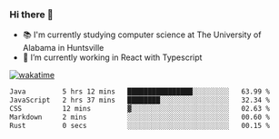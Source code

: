 ### Hi there 👋

- 📚 I'm currently studying computer science at The University of Alabama in Huntsville
- 🔭 I’m currently working in React with Typescript

[![wakatime](https://wakatime.com/badge/user/b5c44ac9-032b-4e67-a6d5-1044b80d90bd.svg)](https://wakatime.com/@b5c44ac9-032b-4e67-a6d5-1044b80d90bd)

<!--START_SECTION:waka-->

```txt
Java         5 hrs 12 mins   ████████████████░░░░░░░░░   63.99 %
JavaScript   2 hrs 37 mins   ████████░░░░░░░░░░░░░░░░░   32.34 %
CSS          12 mins         ▓░░░░░░░░░░░░░░░░░░░░░░░░   02.63 %
Markdown     2 mins          ░░░░░░░░░░░░░░░░░░░░░░░░░   00.60 %
Rust         0 secs          ░░░░░░░░░░░░░░░░░░░░░░░░░   00.15 %
```

<!--END_SECTION:waka-->

<!--
**salsajeries/salsajeries** is a ✨ _special_ ✨ repository because its `README.md` (this file) appears on your GitHub profile.

Here are some ideas to get you started:

- 🔭 I’m currently working on ...
- 🌱 I’m currently learning ...
- 👯 I’m looking to collaborate on ...
- 🤔 I’m looking for help with ...
- 💬 Ask me about ...
- 📫 How to reach me: ...
- 😄 Pronouns: ...
- ⚡ Fun fact: ...
-->
